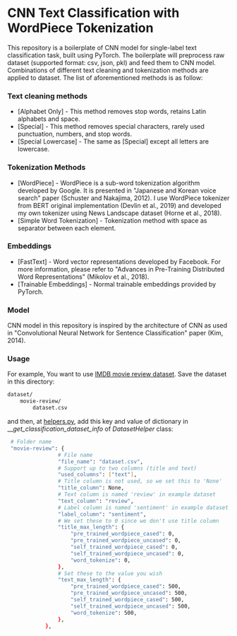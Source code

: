 # CNN Text Classification with WordPiece Tokenization
This repository is a boilerplate of CNN model for single-label text classification task, built using PyTorch. The boilerplate will preprocess raw dataset (supported format: csv, json, pkl) and feed them to CNN model. Combinations of different text cleaning and tokenization methods are applied to dataset. The list of aforementioned methods is as follow:

### Text cleaning methods
- [Alphabet Only] - This method removes stop words, retains Latin alphabets and space.
- [Special] - This method removes special characters, rarely used punctuation, numbers, and stop words.
- [Special Lowercase] - The same as [Special] except all letters are lowercase.

### Tokenization Methods
- [WordPiece] - WordPiece is a sub-word tokenization algorithm developed by Google. It is presented in "Japanese and Korean voice search" paper (Schuster and Nakajima, 2012). I use WordPiece tokenizer from BERT original implementation (Devlin et al., 2019) and developed my own tokenizer using News Landscape dataset (Horne et al., 2018).
- [Simple Word Tokenization] - Tokenization method with space as separator between each element.

### Embeddings
- [FastText] - Word vector representations developed by Facebook. For more information, please refer to "Advances in Pre-Training Distributed Word Representations" (Mikolov et al., 2018).
- [Trainable Embeddings] - Normal trainable embeddings provided by PyTorch.

### Model
CNN model in this repository is inspired by the architecture of CNN as used in "Convolutional Neural Network for Sentence Classification" paper (Kim, 2014).

### Usage
For example, You want to use [IMDB movie review dataset](https://www.kaggle.com/datasets/lakshmi25npathi/imdb-dataset-of-50k-movie-reviews). Save the dataset in this directory:

```sh
dataset/
    movie-review/
        dataset.csv
```

and then, at [helpers.py](https://github.com/muhd-fadilah/cnn-text-classification-with-wordpiece-tokenization/blob/main/src/helpers.py), add this key and value of dictionary in ___get_classification_dataset_info_ of _DatasetHelper_ class:
```sh
 # Folder name
 "movie-review": {
                # File name
                "file_name": "dataset.csv", 
                # Support up to two columns (title and text)
                "used_columns": ["text"],
                # Title column is not used, so we set this to 'None' 
                "title_column": None,
                # Text column is named 'review' in example dataset
                "text_column": "review",
                # Label column is named 'sentiment' in example dataset
                "label_column": "sentiment", 
                # We set these to 0 since we don't use title column
                "title_max_length": {
                    "pre_trained_wordpiece_cased": 0,
                    "pre_trained_wordpiece_uncased": 0,
                    "self_trained_wordpiece_cased": 0,
                    "self_trained_wordpiece_uncased": 0,
                    "word_tokenize": 0,
                },
                # Set these to the value you wish
                "text_max_length": {
                    "pre_trained_wordpiece_cased": 500,
                    "pre_trained_wordpiece_uncased": 500,
                    "self_trained_wordpiece_cased": 500,
                    "self_trained_wordpiece_uncased": 500,
                    "word_tokenize": 500,
                },
            },
```